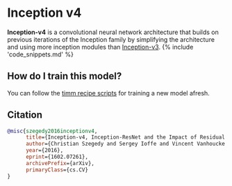 # Inception v4

**Inception-v4** is a convolutional neural network architecture that builds on previous iterations of the Inception family by simplifying the architecture and using more inception modules than [Inception-v3](https://paperswithcode.com/method/inception-v3).
{% include 'code_snippets.md' %}

## How do I train this model?

You can follow the [timm recipe scripts](https://rwightman.github.io/pytorch-image-models/scripts/) for training a new model afresh.

## Citation

```BibTeX
@misc{szegedy2016inceptionv4,
      title={Inception-v4, Inception-ResNet and the Impact of Residual Connections on Learning}, 
      author={Christian Szegedy and Sergey Ioffe and Vincent Vanhoucke and Alex Alemi},
      year={2016},
      eprint={1602.07261},
      archivePrefix={arXiv},
      primaryClass={cs.CV}
}
```

<!--
Type: model-index
Collections:
- Name: Inception v4
  Paper:
    Title: Inception-v4, Inception-ResNet and the Impact of Residual Connections on
      Learning
    URL: https://paperswithcode.com/paper/inception-v4-inception-resnet-and-the-impact
Models:
- Name: inception_v4
  In Collection: Inception v4
  Metadata:
    FLOPs: 15806527936
    Parameters: 42680000
    File Size: 171082495
    Architecture:
    - Average Pooling
    - Dropout
    - Inception-A
    - Inception-B
    - Inception-C
    - Reduction-A
    - Reduction-B
    - Softmax
    Tasks:
    - Image Classification
    Training Techniques:
    - Label Smoothing
    - RMSProp
    - Weight Decay
    Training Data:
    - ImageNet
    Training Resources: 20x NVIDIA Kepler GPUs
    ID: inception_v4
    LR: 0.045
    Dropout: 0.2
    Crop Pct: '0.875'
    Momentum: 0.9
    Image Size: '299'
    Interpolation: bicubic
  Code: https://github.com/rwightman/pytorch-image-models/blob/d8e69206be253892b2956341fea09fdebfaae4e3/timm/models/inception_v4.py#L313
  Weights: https://github.com/rwightman/pytorch-image-models/releases/download/v0.1-cadene/inceptionv4-8e4777a0.pth
  Results:
  - Task: Image Classification
    Dataset: ImageNet
    Metrics:
      Top 1 Accuracy: 1.01%
      Top 5 Accuracy: 16.85%
-->
